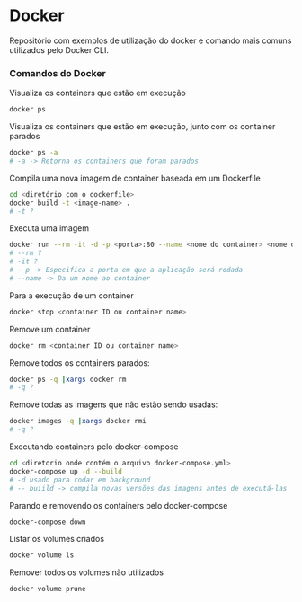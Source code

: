 # Docker
Repositório com exemplos de utilização do docker e comando mais comuns utilizados pelo Docker CLI.



### Comandos do Docker

Visualiza os containers que estão em execução

```bash
docker ps
```

Visualiza os containers que estão em execução, junto com os container parados

```bash
docker ps -a
# -a -> Retorna os containers que foram parados
```

Compila uma nova imagem de container baseada em um Dockerfile

```bash
cd <diretório com o dockerfile>
docker build -t <image-name> .
# -t ?
```

Executa uma imagem 

```bash
docker run --rm -it -d -p <porta>:80 --name <nome do container> <nome da imagem>
# --rm ?
# -it ?
# - p -> Especifica a porta em que a aplicação será rodada
# --name -> Da um nome ao container
```

Para a execução de um container

```bash
docker stop <container ID ou container name>
```

Remove um container

```bash
docker rm <container ID ou container name>
```

Remove todos os containers parados:

```bash
docker ps -q |xargs docker rm
# -q ?
```

Remove todas as imagens que não estão sendo usadas:

```bash
docker images -q |xargs docker rmi
# -q ?
```
Executando containers pelo docker-compose

```bash
cd <diretorio onde contém o arquivo docker-compose.yml>
docker-compose up -d --build
# -d usado para rodar em background
# -- buiild -> compila novas versões das imagens antes de executá-las
```

Parando e removendo os containers pelo docker-compose

```bash
docker-compose down
```

Listar os volumes criados

```bash
docker volume ls
```

Remover todos os volumes não utilizados

```bash
docker volume prune
```

